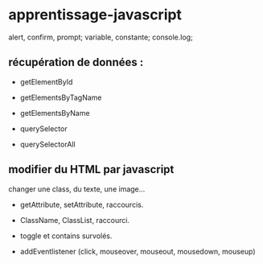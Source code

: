 # apprentissage-javascript

alert, confirm, prompt;
variable, constante;
console.log;

## récupération de données :

- getElementById
- getElementsByTagName
- getElementsByName
- querySelector

- querySelectorAll

## modifier du HTML par javascript

changer une class, du texte, une image...
- getAttribute, setAttribute, raccourcis. 
- ClassName, ClassList, raccourci. 
- toggle et contains survolés. 


- addEventlistener (click, mouseover, mouseout, mousedown, mouseup)
